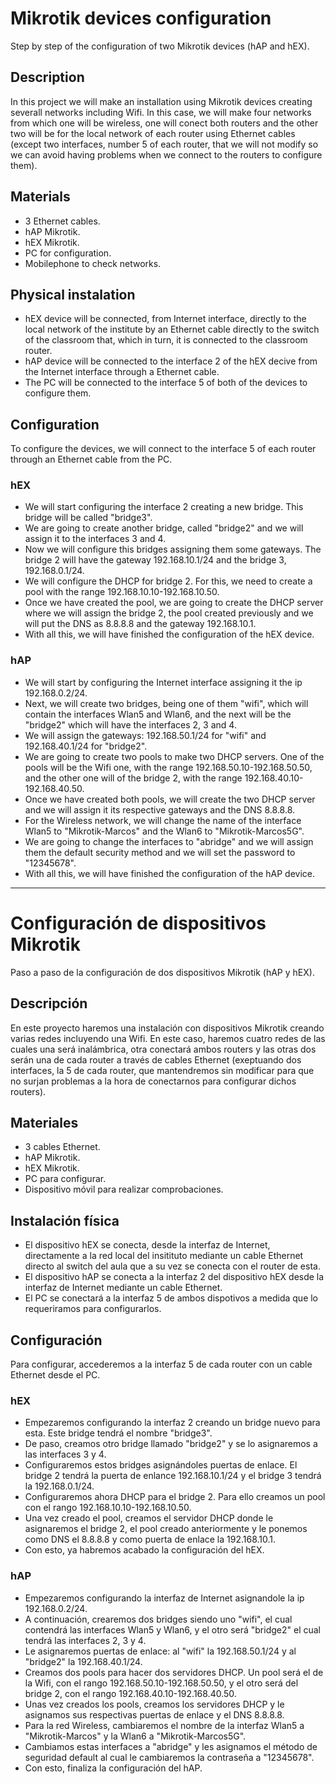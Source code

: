 # Mikrotik devices configuration

Step by step of the configuration of two Mikrotik devices (hAP and hEX).

## Description

In this project we will make an installation using Mikrotik devices creating severall networks including Wifi. In this case, we will make four networks from which one will be wireless, one will conect both routers and the other two will be for the local network of each router using Ethernet cables (except two interfaces, number 5 of each router, that we will not modify so we can avoid having problems when we connect to the routers to configure them).

## Materials

* 3 Ethernet cables.
* hAP Mikrotik.
* hEX Mikrotik.
* PC for configuration.
* Mobilephone to check networks. 

## Physical instalation

* hEX device will be connected, from Internet interface, directly to the local network of the institute by an Ethernet cable directly to the switch of the classroom that, which in turn, it is connected to the classroom router.
* hAP device will be connected to the interface 2 of the hEX decive from the Internet interface through a Ethernet cable.
* The PC will be connected to the interface 5 of both of the devices to configure them.

## Configuration

To configure the devices, we will connect to the interface 5 of each router through an Ethernet cable from the PC.

### hEX

* We will start configuring the interface 2 creating a new bridge. This bridge will be called "bridge3".
* We are going to create another bridge, called "bridge2" and we will assign it to the interfaces 3 and 4.
* Now we will configure this bridges assigning them some gateways. The bridge 2 will have the gateway 192.168.10.1/24 and the bridge 3, 192.168.0.1/24.
* We will configure the DHCP for bridge 2. For this, we need to create a pool with the range 192.168.10.10-192.168.10.50.
* Once we have created the pool, we are going to create the DHCP server where we will assign the bridge 2, the pool created previously and we will put the DNS as 8.8.8.8 and the gateway 192.168.10.1.
* With all this, we will have finished the configuration of the hEX device.

### hAP

* We will start by configuring the Internet interface assigning it the ip 192.168.0.2/24.
* Next, we will create two bridges, being one of them "wifi", which will contain the interfaces Wlan5 and Wlan6, and the next will be the "bridge2" which will have the interfaces 2, 3 and 4.
* We will assign the gateways: 192.168.50.1/24 for "wifi" and 192.168.40.1/24 for "bridge2".
* We are going to create two pools to make two DHCP servers. One of the pools will be the Wifi one, with the range 192.168.50.10-192.168.50.50, and the other one will of the bridge 2, with the range 192.168.40.10-192.168.40.50.
* Once we have created both pools, we will create the two DHCP server and we will assign it its respective gateways and the DNS 8.8.8.8.
* For the Wireless network, we will change the name of the interface Wlan5 to "Mikrotik-Marcos" and the Wlan6 to "Mikrotik-Marcos5G".
* We are going to change the interfaces to "abridge" and we will assign them the default security method and we will set the password to "12345678".
* With all this, we will have finished the configuration of the hAP device.

---

# Configuración de dispositivos Mikrotik

Paso a paso de la configuración de dos dispositivos Mikrotik (hAP y hEX).

## Descripción

En este proyecto haremos una instalación con dispositivos Mikrotik creando varias redes incluyendo una Wifi. En este caso, haremos cuatro redes de las cuales una será inalámbrica, otra conectará ambos routers y las otras dos serán una de cada router a través de cables Ethernet (exeptuando dos interfaces, la 5 de cada router, que mantendremos sin modificar para que no surjan problemas a la hora de conectarnos para configurar dichos routers).

## Materiales

* 3 cables Ethernet.
* hAP Mikrotik.
* hEX Mikrotik.
* PC para configurar.
* Dispositivo móvil para realizar comprobaciones.

## Instalación física

* El dispositivo hEX se conecta, desde la interfaz de Internet, directamente a la red local del insitituto mediante un cable Ethernet directo al switch del aula que a su vez se conecta con el router de esta.
* El dispositivo hAP se conecta a la interfaz 2 del dispositivo hEX desde la interfaz de Internet mediante un cable Ethernet.
* El PC se conectará a la interfaz 5 de ambos dispotivos a medida que lo requeriramos para configurarlos.

## Configuración

Para configurar, accederemos a la interfaz 5 de cada router con un cable Ethernet desde el PC.

### hEX

* Empezaremos configurando la interfaz 2 creando un bridge nuevo para esta. Este bridge tendrá el nombre "bridge3".
* De paso, creamos otro bridge llamado "bridge2" y se lo asignaremos a las interfaces 3 y 4.
* Configuraremos estos bridges asignándoles puertas de enlace. El bridge 2 tendrá la puerta de enlance 192.168.10.1/24 y el bridge 3 tendrá la 192.168.0.1/24.
* Configuraremos ahora DHCP para el bridge 2. Para ello creamos un pool con el rango 192.168.10.10-192.168.10.50.
* Una vez creado el pool, creamos el servidor DHCP donde le asignaremos el bridge 2, el pool creado anteriormente y le ponemos como DNS el 8.8.8.8 y como puerta de enlace la 192.168.10.1.
* Con esto, ya habremos acabado la configuración del hEX.

### hAP

* Empezaremos configurando la interfaz de Internet asignandole la ip 192.168.0.2/24.
* A continuación, crearemos dos bridges siendo uno "wifi", el cual contendrá las interfaces Wlan5 y Wlan6, y el otro será "bridge2" el cual tendrá las interfaces 2, 3 y 4.
* Le asignaremos puertas de enlace: al "wifi" la 192.168.50.1/24 y al "bridge2" la 192.168.40.1/24.
* Creamos dos pools para hacer dos servidores DHCP. Un pool será el de la Wifi, con el rango 192.168.50.10-192.168.50.50, y el otro será del bridge 2, con el rango 192.168.40.10-192.168.40.50.
* Unas vez creados los pools, creamos los servidores DHCP y le asignamos sus respectivas puertas de enlace y el DNS 8.8.8.8.
* Para la red Wireless, cambiaremos el nombre de la interfaz Wlan5 a "Mikrotik-Marcos" y la Wlan6 a "Mikrotik-Marcos5G".
* Cambiamos estas interfaces a "abridge" y les asignamos el método de seguridad default al cual le cambiaremos la contraseña a "12345678".
* Con esto, finaliza la configuración del hAP.
